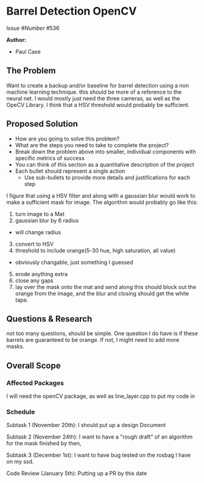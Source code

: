 # Barrel Detection OpenCV

*Issue #Number*
#536

**Author:**
- Paul Case

## The Problem

Want to create a backup and/or baseline for barrel detection using a non machine learning
technique. this should be more of a reference to the neural net. I would mostly just need the
three cameras, as well as the OpeCV Library. I think that a HSV threshold would probably be sufficient.

## Proposed Solution

- How are you going to solve this problem?
- What are the steps you need to take to complete the project?
- Break down the problem above into smaller, individual components with specific metrics of success
- You can think of this section as a quantitative description of the project
- Each bullet should represent a single action
    - Use sub-bullets to provide more details and justifications for each step

I figure that using a HSV filter and along with a gaussian blur would work to make a sufficient mask for image. The algorithm would probably go like this:
1. turn image to a Mat
2. gaussian blur by 6 radius
- will change radius
3. convert to HSV
4. threshold to include orange(5-30 hue, high saturation, all value)
- obviously changable, just something I guessed
5. erode anything extra
6. close any gaps
7. lay over the mask onto the mat and send along
this should block out the orange from the image, and the blur and closing should get the white tape.


## Questions & Research


not too many questions, should be simple. One question I do have is if these barrels are guaranteed to be orange. If not, I might need to add more masks.

## Overall Scope

### Affected Packages

I will need the openCV package, as well as line_layer.cpp to put my code in



### Schedule

Subtask 1 (November 20th): I should put up a design Document

Subtask 2 (November 24th): I want to have a "rough draft" of an algorithm for the mask finished by then,

Subtask 3 (December 1st): I want to have bug tested on the rosbag I have on my ssd.

Code Review (January 5th): Putting up a PR by this date
